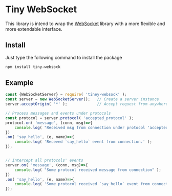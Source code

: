 # Tiny WebSocket #
This library is intend to wrap the [WebSocket](https://github.com/theturtle32/WebSocket-Node) library with a more flexible and more extendable interface.

## Install ##
Just type the following command to install the package
```bash
npm install tiny-websock
```

## Example ##
```javascript
const {WebSocketServer} = require( 'tiney-websock' );
const server = new WebSocketServer();   // Create a server instance
server.acceptOrigin( '*' );             // Accept request from anywhere

// Process messages and events under protocols
const protocol = server.protocol( 'accepted_protocol' );
protocol.on( 'message', (conn, msg)=>{
    console.log( "Received msg from connection under protocol 'accepted_protocol'" );
})
.on( 'say_hello', (e, name)=>{
    console.log( 'Receved `say_hello` event from connection.' );
});


// Intercept all protocols' events
server.on( 'message', (conn, msg)=>{
    console.log( "Some protocol received message from connection" );
})
.on( 'say_hello', (e, name)=>{
    console.log( 'Some protocol received `say_hello` event from connection' );
});
```